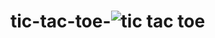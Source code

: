 # tic-tac-toe-![tic tac toe ](https://user-images.githubusercontent.com/100313500/163254824-1d8d10fd-ae4f-4602-922f-d866c3475efd.png)
